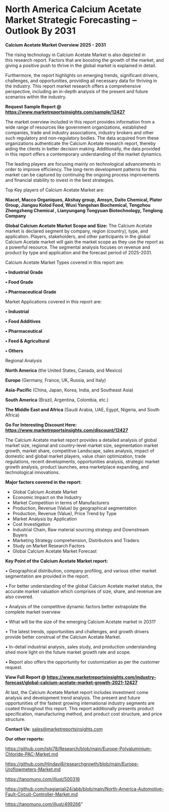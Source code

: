 # North America Calcium Acetate Market Strategic Forecasting – Outlook By 2031

<Strong> Calcium Acetate Market Overview 2025 - 2031</strong>

The rising technology in Calcium Acetate Market is also depicted in this research report. Factors that are boosting the growth of the market, and giving a positive push to thrive in the global market is explained in detail.

Furthermore, the report highlights on emerging trends, significant drivers, challenges, and opportunities, providing all necessary data for thriving in the industry. This report market research offers a comprehensive perspective, including an in-depth analysis of the present and future scenarios within the industry.

<strong>Request Sample Report @ <a href=https://www.marketreportsinsights.com/sample/12427>https://www.marketreportsinsights.com/sample/12427</a></strong>

The market overview included in this report provides information from a wide range of resources like government organizations, established companies, trade and industry associations, industry brokers and other such regulatory and non-regulatory bodies. The data acquired from these organizations authenticate the Calcium Acetate research report, thereby aiding the clients in better decision making. Additionally, the data provided in this report offers a contemporary understanding of the market dynamics.

The leading players are focusing mainly on technological advancements in order to improve efficiency. The long-term development patterns for this market can be captured by continuing the ongoing process improvements and financial stability to invest in the best strategies.

Top Key players of Calcium Acetate Market are:

<strong>Niacet, Macco Organiques, Akshay group, Amsyn, Daito Chemical, Plater Group, Jiangsu Kolod Food, Wuxi Yangshan Biochemical, Tengzhou Zhongzheng Chemical , Lianyungang Tongyuan Biotechnology, Tenglong Company</strong>

<strong><b>Global Calcium Acetate Market Scope and Size:</b></strong>
The Calcium Acetate market is declared segment by company, region (country), type, and application. Players, stakeholders, and other participants in the global Calcium Acetate market will gain the market scope as they use the report as a powerful resource. The segmental analysis focuses on revenue and product by type and application and the forecast period of 2025-2031.

Calcium Acetate Market Types covered in this report are:

<strong>• Industrial Grade

• Food Grade

• Pharmaceutical Grade</strong>

Market Applications covered in this report are:

<strong>• Industrial

• Food Additives

• Pharmaceutical

• Feed & Agricultural

• Others</strong> 

Regional Analysis

<strong>North America</strong> (the United States, Canada, and Mexico)

<strong>Europe</strong> (Germany, France, UK, Russia, and Italy)

<strong>Asia-Pacific</strong> (China, Japan, Korea, India, and Southeast Asia)

<strong>South America</strong> (Brazil, Argentina, Colombia, etc.)

<strong>The Middle East and Africa</strong> (Saudi Arabia, UAE, Egypt, Nigeria, and South Africa)

<strong>Go For Interesting Discount Here: <a href=https://www.marketreportsinsights.com/discount/12427>https://www.marketreportsinsights.com/discount/12427</a></strong>

The Calcium Acetate market report provides a detailed analysis of global market size, regional and country-level market size, segmentation market growth, market share, competitive Landscape, sales analysis, impact of domestic and global market players, value chain optimization, trade regulations, recent developments, opportunities analysis, strategic market growth analysis, product launches, area marketplace expanding, and technological innovations.

<strong><b>Major factors covered in the report:</b></strong>
<ul>
  <li>Global Calcium Acetate Market </li>
  <li>Economic Impact on the Industry</li>
  <li>Market Competition in terms of Manufacturers</li>
  <li>Production, Revenue (Value) by geographical segmentation</li>
  <li>Production, Revenue (Value), Price Trend by Type</li>
  <li>Market Analysis by Application</li>
  <li>Cost Investigation</li>
  <li>Industrial Chain, Raw material sourcing strategy and Downstream Buyers</li>
  <li>Marketing Strategy comprehension, Distributors and Traders</li>
  <li>Study on Market Research Factors</li>
  <li>Global Calcium Acetate Market Forecast</li>
</ul>

<strong><b>Key Point of the Calcium Acetate Market report:</b></strong>

• Geographical distribution, company profiling, and various other market segmentation are provided in the report.

• For better understanding of the global Calcium Acetate market status, the accurate market valuation which comprises of size, share, and revenue are also covered.

• Analysis of the competitive dynamic factors better extrapolate the complete market overview

• What will be the size of the emerging Calcium Acetate market in 2031?

• The latest trends, opportunities and challenges, and growth drivers provide better construal of the Calcium Acetate Market.

• In-detail industrial analysis, sales study, and production understanding shed more light on the future market growth rate and scope.

• Report also offers the opportunity for customization as per the customer request.

<strong><b>View Full Report @ <a href=https://www.marketreportsinsights.com/industry-forecast/global-calcium-acetate-market-growth-2021-12427>https://www.marketreportsinsights.com/industry-forecast/global-calcium-acetate-market-growth-2021-12427</a></b></strong>


At last, the Calcium Acetate Market report includes investment come analysis and development trend analysis. The present and future opportunities of the fastest growing international industry segments are coated throughout this report. This report additionally presents product specification, manufacturing method, and product cost structure, and price structure.

<strong>Contact Us:</strong>
sales@marketreportsinsights.com

<strong>Our other reports:</strong>

<a href=https://github.com/Ishi78/Research/blob/main/Europe-Polyaluminium-Chloride-PAC-Market.md>https://github.com/Ishi78/Research/blob/main/Europe-Polyaluminium-Chloride-PAC-Market.md</a>

<a href=https://github.com/Hindavi8/researchgrowth/blob/main/Europe-Uroflowmeters-Market.md>https://github.com/Hindavi8/researchgrowth/blob/main/Europe-Uroflowmeters-Market.md</a>

<a href=https://tanomuno.com/illust/500316>https://tanomuno.com/illust/500316</a>

<a href=https://github.com/tyagianjali24/abb/blob/main/North-America-Automotive-Fault-Circuit-Controller-Market.md>https://github.com/tyagianjali24/abb/blob/main/North-America-Automotive-Fault-Circuit-Controller-Market.md</a>

<a href=https://tanomuno.com/illust/499266>https://tanomuno.com/illust/499266</a>"
